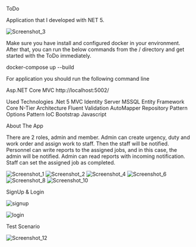 ToDo

Application that I developed with NET 5.

![Screenshot_3](https://user-images.githubusercontent.com/51949407/128130267-7b74287a-2e26-402c-86a3-fe1da42f92f4.png)

Make sure you have install and configured docker in your environment. After that, you can run the below commands from the / directory and get started with the ToDo immediately.

docker-compose up --build

For application you should run the following command line

Asp.NET Core MVC http://localhost:5002/


Used Technologies
.Net 5
MVC
Identity Server
MSSQL
Entity Framework Core
N-Tier Architecture
Fluent Validation
AutoMapper
Repository Pattern
Options Pattern
IoC
Bootstrap
Javascript

About The App

There are 2 roles, admin and member.
Admin can create urgency, duty and work order and assign work to staff.
Then the staff will be notified.
Personnel can write reports to the assigned jobs, and in this case, the admin will be notified.
Admin can read reports with incoming notification.
Staff can set the assigned job as completed.

![Screenshot_1](https://user-images.githubusercontent.com/51949407/128131216-9f2c3152-1ccd-4f42-aa50-368d024a1052.png)
![Screenshot_2](https://user-images.githubusercontent.com/51949407/128131220-0241b75f-a753-4106-b9fe-0fbd4b95671e.png)
![Screenshot_4](https://user-images.githubusercontent.com/51949407/128131221-aa7ad3e5-2956-4bac-99c2-73a6a0aef70e.png)
![Screenshot_6](https://user-images.githubusercontent.com/51949407/128131285-12c32bf4-4408-496d-b0dd-94e930cb0e71.png)
![Screenshot_8](https://user-images.githubusercontent.com/51949407/128131315-60f4fda7-9d2c-4bf1-9fbd-0a083a22adb0.png)
![Screenshot_10](https://user-images.githubusercontent.com/51949407/128131357-d550008c-2764-4201-8cc8-aa5b241e7aa3.png)


SignUp & Login

![signup](https://user-images.githubusercontent.com/51949407/128142464-c0c793ce-f64e-4628-9bd3-1ec33b4dc282.png)

![login](https://user-images.githubusercontent.com/51949407/128142485-43238bc7-f1b9-4d3f-967a-e2dfb8736264.png)


Test Scenario

![Screenshot_12](https://user-images.githubusercontent.com/51949407/128142396-8536c0ff-cf04-4e23-a5ae-997cd5027f5c.png)






